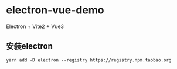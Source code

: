 # electron-vue-demo
Electron + Vite2 + Vue3

## 安装electron
`yarn add -D electron --registry https://registry.npm.taobao.org`
